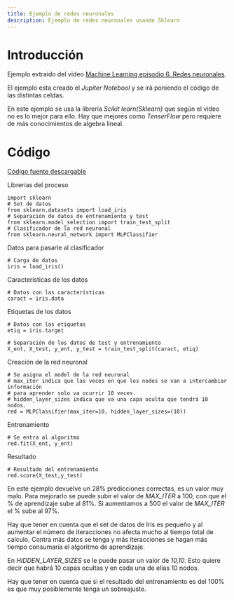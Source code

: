 ```yaml
---
title: Ejemplo de redes neuronales
description: Ejemplo de redes neuronales usando Sklearn
---
```


# Introducción

Ejemplo extraído del video [Machine Learning episodio 6. Redes neuronales](https://www.youtube.com/watch?v=7wC9YDImpyY).

El ejemplo esta creado el *Jupiter Notebool* y se irá poniendo el código de las distintas celdas.

En este ejemplo se usa la librería *Scikit learn(Sklearn)* que según el video no es lo mejor para ello. Hay que mejores como *TenserFlow* pero requiere de más conocimientos de algebra lineal.

# Código

[Código fuente descargable](/docs/python/machine_learning/redes_neuronales/redes_neuronales_sklearn.ipynb) 

Librerias del proceso
```tpl
import sklearn 
# Set de datos
from sklearn.datasets import load_iris
# Separación de datos de entrenamiento y test
from sklearn.model_selection import train_test_split
# Clasificador de la red neuronal
from sklearn.neural_network import MLPClassifier
```
Datos para pasarle al clasificador
```tpl
# Carga de datos
iris = load_iris()
```
Características de los datos
```tpl
# Datos con las características
caract = iris.data
```
Etiquetas de los datos
```tpl
# Datos con las etiquetas
etiq = iris.target
```
```tpl
# Separación de los datos de test y entrenamiento
X_ent, X_test, y_ent, y_test = train_test_split(caract, etiq)
```
Creación de la red neuronal
```tpl
# Se asigna el model de la red neuronal
# max_iter indica que las veces en que los nodos se van a intercambiar información 
# para aprender solo va ocurrir 10 veces.
# hidden_layer_sizes indica que va una capa oculta que tendrá 10 nodos.
red = MLPClassifier(max_iter=10, hidden_layer_sizes=(10))
```
Entrenamiento
```tpl
# Se entra al algoritmo
red.fit(X_ent, y_ent)
```
Resultado
```tpl
# Resultado del entrenamiento
red.score(X_test,y_test)
```
En este ejemplo devuelve un 28% predicciones correctas, es un valor muy malo. Para mejorarlo se puede subir el valor de *MAX_ITER* a 100, con que el % de aprendizaje sube al 81%. Si aumentamos a 500 el valor de *MAX_ITER* el % sube al 97%.

Hay que tener en cuenta que el set de datos de Iris es pequeño y al aumentar el número de iteracciones no afecta mucho al tiempo total de calculo. Contra más datos se tenga y más iteracciones se hagan más tiempo consumaría el algoritmo de aprendizaje.

En *HIDDEN_LAYER_SIZES* se le puede pasar un valor de *10,10*. Esto quiere decir que habrá 10 capas ocultas y en cada una de ellas 10 nodos.

Hay que tener en cuenta que si el resultado del entrenamiento es del 100% es que muy posiblemente tenga un sobreajuste.